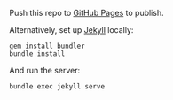 Push this repo to [GitHub Pages](https://pages.github.com/) to publish.

Alternatively, set up [Jekyll](https://jekyllrb.com/docs/) locally:

    gem install bundler
    bundle install

And run the server:

    bundle exec jekyll serve
